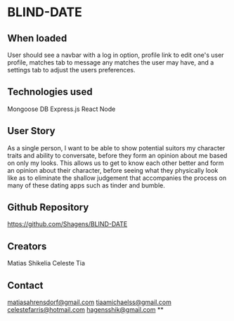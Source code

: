 # BLIND-DATE

## When loaded

User should see a navbar with a log in option, profile link to edit one's user profile, matches tab to message any matches the user may have, and a settings tab to adjust the users preferences. 

## Technologies used

Mongoose DB
Express.js
React
Node

## User Story 

As a single person, I want to be able to show potential suitors my character traits and ability to conversate, before they form an opinion about me based on only my looks. This allows us to get to know each other better and form an opinion about their character, before seeing what they physically look like as to eliminate the shallow judgement that accompanies the process on many of these dating apps such as tinder and bumble.

## Github Repository
https://github.com/Shagens/BLIND-DATE


## Creators

Matias
Shikelia
Celeste
Tia


## Contact

matiasahrensdorf@gmail.com
tiaamichaelss@gmail.com
celestefarris@hotmail.com
hagensshik@gmail.com
**

